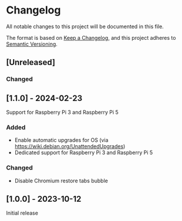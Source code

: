 # Changelog

All notable changes to this project will be documented in this file.

The format is based on [Keep a Changelog](https://keepachangelog.com/en/1.0.0/),
and this project adheres to [Semantic Versioning](https://semver.org/spec/v2.0.0.html).

## [Unreleased]

### Changed

## [1.1.0] - 2024-02-23

Support for Raspberry Pi 3 and Raspberry Pi 5

### Added

- Enable automatic upgrades for OS (via <https://wiki.debian.org/UnattendedUpgrades>)
- Dedicated support for Raspberry Pi 3 and Raspberry Pi 5

### Changed

- Disable Chromium restore tabs bubble

## [1.0.0] - 2023-10-12

Initial release
